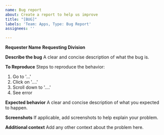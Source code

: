 ```yaml
---
name: Bug report
about: Create a report to help us improve
title: "[BUG]"
labels: 'Team: Apps, Type: Bug Report'
assignees: ''

---
```


**Requester Name**
**Requesting Division**

**Describe the bug**
A clear and concise description of what the bug is.

**To Reproduce**
Steps to reproduce the behavior:
1. Go to '...'
2. Click on '....'
3. Scroll down to '....'
4. See error

**Expected behavior**
A clear and concise description of what you expected to happen.

**Screenshots**
If applicable, add screenshots to help explain your problem.

**Additional context**
Add any other context about the problem here.
